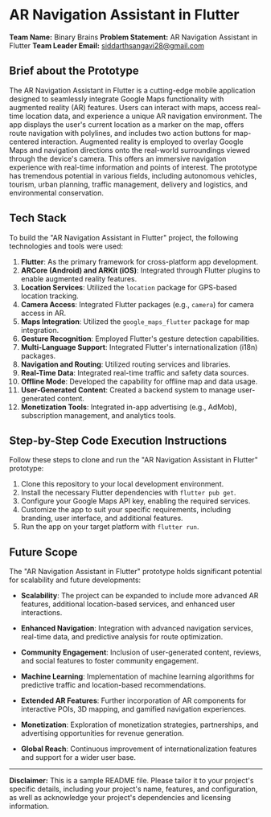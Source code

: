 # AR Navigation Assistant in Flutter

**Team Name:** Binary Brains
**Problem Statement:** AR Navigation Assistant in Flutter
**Team Leader Email:** siddarthsangavi28@gmail.com

## Brief about the Prototype

The AR Navigation Assistant in Flutter is a cutting-edge mobile application designed to seamlessly integrate Google Maps functionality with augmented reality (AR) features. Users can interact with maps, access real-time location data, and experience a unique AR navigation environment. The app displays the user's current location as a marker on the map, offers route navigation with polylines, and includes two action buttons for map-centered interaction. Augmented reality is employed to overlay Google Maps and navigation directions onto the real-world surroundings viewed through the device's camera. This offers an immersive navigation experience with real-time information and points of interest. The prototype has tremendous potential in various fields, including autonomous vehicles, tourism, urban planning, traffic management, delivery and logistics, and environmental conservation.

## Tech Stack

To build the "AR Navigation Assistant in Flutter" project, the following technologies and tools were used:

1. **Flutter**: As the primary framework for cross-platform app development.
2. **ARCore (Android) and ARKit (iOS)**: Integrated through Flutter plugins to enable augmented reality features.
3. **Location Services**: Utilized the `location` package for GPS-based location tracking.
4. **Camera Access**: Integrated Flutter packages (e.g., `camera`) for camera access in AR.
5. **Maps Integration**: Utilized the `google_maps_flutter` package for map integration.
6. **Gesture Recognition**: Employed Flutter's gesture detection capabilities.
7. **Multi-Language Support**: Integrated Flutter's internationalization (i18n) packages.
8. **Navigation and Routing**: Utilized routing services and libraries.
9. **Real-Time Data**: Integrated real-time traffic and safety data sources.
10. **Offline Mode**: Developed the capability for offline map and data usage.
11. **User-Generated Content**: Created a backend system to manage user-generated content.
12. **Monetization Tools**: Integrated in-app advertising (e.g., AdMob), subscription management, and analytics tools.

## Step-by-Step Code Execution Instructions

Follow these steps to clone and run the "AR Navigation Assistant in Flutter" prototype:

1. Clone this repository to your local development environment.
2. Install the necessary Flutter dependencies with `flutter pub get`.
3. Configure your Google Maps API key, enabling the required services.
4. Customize the app to suit your specific requirements, including branding, user interface, and additional features.
5. Run the app on your target platform with `flutter run`.

## Future Scope

The "AR Navigation Assistant in Flutter" prototype holds significant potential for scalability and future developments:

- **Scalability**: The project can be expanded to include more advanced AR features, additional location-based services, and enhanced user interactions.

- **Enhanced Navigation**: Integration with advanced navigation services, real-time data, and predictive analysis for route optimization.

- **Community Engagement**: Inclusion of user-generated content, reviews, and social features to foster community engagement.

- **Machine Learning**: Implementation of machine learning algorithms for predictive traffic and location-based recommendations.

- **Extended AR Features**: Further incorporation of AR components for interactive POIs, 3D mapping, and gamified navigation experiences.

- **Monetization**: Exploration of monetization strategies, partnerships, and advertising opportunities for revenue generation.

- **Global Reach**: Continuous improvement of internationalization features and support for a wider user base.

---

**Disclaimer:** This is a sample README file. Please tailor it to your project's specific details, including your project's name, features, and configuration, as well as acknowledge your project's dependencies and licensing information.
